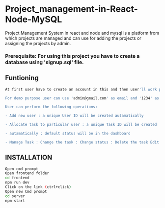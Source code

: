 # Project_management-in-React-Node-MySQL

Project Management System in react and node and mysql is a platform from which projects are managed and can use for adding the projects or assigning the projects by admin.

### Prerequisite: For using this project you have to create a database using 'signup.sql' file.

## Funtioning

```bash
At first user have to create an account in this and then user'll work properly.

For demo purpose user can use 'admin@gmail.com' as email and '1234' as password

User can perform the following operations:

- Add new user : a unique User ID will be created autamatically

- Allocate task to particular user : a unique Task ID will be created 

- autamatically : default status will be in the dashboard

- Manage Task : Change the task : Change status : Delete the task Edit the task Change the salary
```
## INSTALLATION
```BASH
Open cmd prompt
Open frontend folder
cd frontend
npm run dev
Click on the link (ctrl+click)
Open new Cmd prompt
cd server
npm start
```


